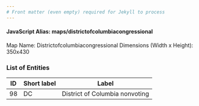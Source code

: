 ```yaml
---
# Front matter (even empty) required for Jekyll to process
---
```


#### JavaScript Alias: maps/districtofcolumbiacongressional

Map Name: Districtofcolumbiacongressional
Dimensions (Width x Height): 350x430





### List of Entities

ID | Short label | Label
---|---|---|
98|DC|District of Columbia nonvoting

